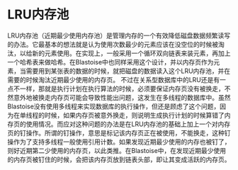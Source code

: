 # LRU内存池
LRU内存池（近期最少使用内存池）是管理内存的一个有效降低磁盘数据频繁读写的办法。它最基本的想法就是认为使用次数最少的元素应该在没空位的时候被淘汰，以给新的元素使用。在实现上，一般采用一个循环双向链表来装元素，再加上一个哈希表来做哈希。在Blastoise中也同样采用这个设计，并以内存页作为元素，当需要用到某张表的数据的时候，就把磁盘的数据读入这个LRU内存池，并在需要的时候淘汰近期最少使用的内存页。
不过在关系型数据库中的LRU还是有一点不一样，那就是执行计划在执行算法的时候，必须要保证内存页没有被换走，不然意外地被换走内存页可能会导致性能出问题，这发生在多线程的数据库中。虽然Blastoise没有使用多线程来实现数据库的执行操作，但还是顾虑了这个问题，因为在单线程的时候，如果内存页被意外换走，则说明生成执行计划的时候算错了内存页的使用情况。而应对这种问题的办法是在LRU内存池的基础上加上一个对内存页的钉操作。所谓的钉操作，意思是标记该内存页正在被使用，不能换走，这种钉操作为了支持多线程一般使用引用计数。如果发现近期最少使用的内存也被钉了，则好近期第二少使用的内存页，以此类推。在Blastoise中，在发现近期最少使用的内存页被钉住的时候，会把该内存页放到链表头部，即让其变成活跃的内存页。

